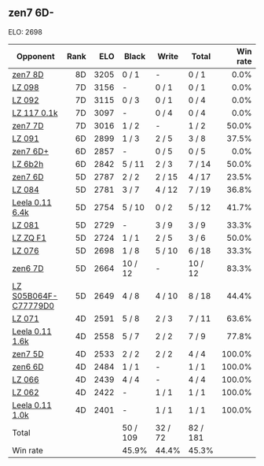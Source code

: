 ## zen7 6D- ##

ELO: 2698

Opponent | Rank | ELO | Black | Write | Total | Win rate
---------|-----:|----:|-------|-------|-------|-------:
[zen7 8D](zen7%208D.md) | 8D | 3205 | 0 / 1 | - | 0 / 1 | 0.0%
[LZ 098](LZ%20098.md) | 7D | 3156 | - | 0 / 1 | 0 / 1 | 0.0%
[LZ 092](LZ%20092.md) | 7D | 3115 | 0 / 3 | 0 / 1 | 0 / 4 | 0.0%
[LZ 117 0.1k](LZ%20117%200.1k.md) | 7D | 3097 | - | 0 / 4 | 0 / 4 | 0.0%
[zen7 7D](zen7%207D.md) | 7D | 3016 | 1 / 2 | - | 1 / 2 | 50.0%
[LZ 091](LZ%20091.md) | 6D | 2899 | 1 / 3 | 2 / 5 | 3 / 8 | 37.5%
[zen7 6D+](zen7%206D+.md) | 6D | 2857 | - | 0 / 5 | 0 / 5 | 0.0%
[LZ 6b2h](LZ%206b2h.md) | 6D | 2842 | 5 / 11 | 2 / 3 | 7 / 14 | 50.0%
[zen7 6D](zen7%206D.md) | 5D | 2787 | 2 / 2 | 2 / 15 | 4 / 17 | 23.5%
[LZ 084](LZ%20084.md) | 5D | 2781 | 3 / 7 | 4 / 12 | 7 / 19 | 36.8%
[Leela 0.11 6.4k](Leela%200.11%206.4k.md) | 5D | 2754 | 5 / 10 | 0 / 2 | 5 / 12 | 41.7%
[LZ 081](LZ%20081.md) | 5D | 2729 | - | 3 / 9 | 3 / 9 | 33.3%
[LZ ZQ F1](LZ%20ZQ%20F1.md) | 5D | 2724 | 1 / 1 | 2 / 5 | 3 / 6 | 50.0%
[LZ 076](LZ%20076.md) | 5D | 2698 | 1 / 8 | 5 / 10 | 6 / 18 | 33.3%
[zen6 7D](zen6%207D.md) | 5D | 2664 | 10 / 12 | - | 10 / 12 | 83.3%
[LZ S05B064F-C77779D0](LZ%20S05B064F-C77779D0.md) | 5D | 2649 | 4 / 8 | 4 / 10 | 8 / 18 | 44.4%
[LZ 071](LZ%20071.md) | 4D | 2591 | 5 / 8 | 2 / 3 | 7 / 11 | 63.6%
[Leela 0.11 1.6k](Leela%200.11%201.6k.md) | 4D | 2558 | 5 / 7 | 2 / 2 | 7 / 9 | 77.8%
[zen7 5D](zen7%205D.md) | 4D | 2533 | 2 / 2 | 2 / 2 | 4 / 4 | 100.0%
[zen6 6D](zen6%206D.md) | 4D | 2484 | 1 / 1 | - | 1 / 1 | 100.0%
[LZ 066](LZ%20066.md) | 4D | 2439 | 4 / 4 | - | 4 / 4 | 100.0%
[LZ 062](LZ%20062.md) | 4D | 2422 | - | 1 / 1 | 1 / 1 | 100.0%
[Leela 0.11 1.0k](Leela%200.11%201.0k.md) | 4D | 2401 | - | 1 / 1 | 1 / 1 | 100.0%
Total | | | 50 / 109 | 32 / 72 | 82 / 181 | 
Win rate| | | 45.9% | 44.4% | 45.3% | 
